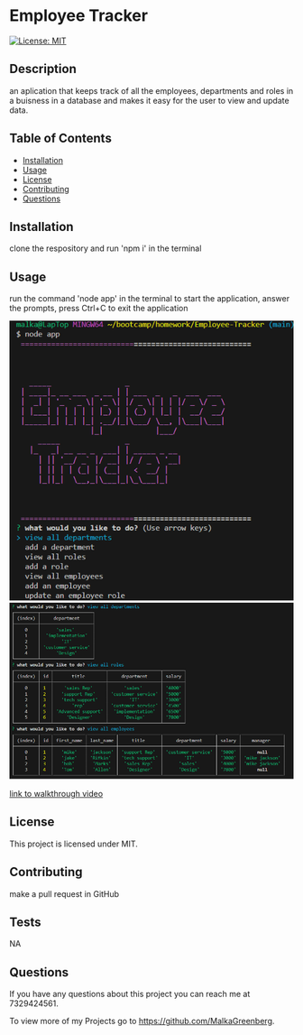# Employee Tracker
  [![License: MIT](https://img.shields.io/badge/License-MIT-yellow.svg)](https://opensource.org/licenses/MIT)

  ## Description
  an aplication that keeps track of all the employees, departments and roles in a buisness in a database and makes it easy for the user to view and update data.

  ## Table of Contents 
  - [Installation](#installation)
  - [Usage](#usage)
  - [License](#license)
  - [Contributing](#contributing)
  - [Questions](#questions)

  ## Installation
  clone the respository and run 'npm i' in the terminal

  ## Usage
  run the command 'node app' in the terminal to start the application, answer the prompts, press Ctrl+C to exit the application

  ![screenshot](/assets/Screenshot1.png)
  ![screenshot](/assets/Screenshot.png)

  [link to walkthrough video](https://drive.google.com/file/d/1dWD7CtW_iSjQ-DrotGFxgjlUBODN8hy9/view?usp=sharing)

  ## License
  This project is licensed under MIT.


  ## Contributing
  make a pull request  in GitHub 

  ## Tests
  NA

  ## Questions
  If you have any questions about this project you can reach me at 7329424561.

  To view more of my Projects go to https://github.com/MalkaGreenberg.
